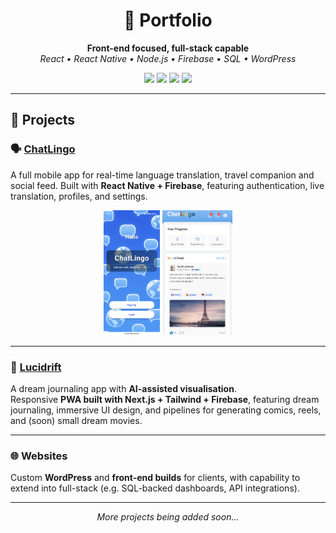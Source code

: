 <h1 align="center">💼 Portfolio</h1>
<p align="center">
  <b>Front-end focused, full-stack capable</b><br/>
  <i>React • React Native • Node.js • Firebase • SQL • WordPress</i>
</p>

<p align="center">
  <img src="https://img.shields.io/badge/Frontend-React%20%7C%20Tailwind-blue?style=for-the-badge"/>
  <img src="https://img.shields.io/badge/Mobile-React%20Native%20%7C%20Expo-green?style=for-the-badge"/>
  <img src="https://img.shields.io/badge/Backend-Node.js%20%7C%20Firebase-yellow?style=for-the-badge"/>
  <img src="https://img.shields.io/badge/CMS-WordPress%20%7C%20Custom%20Themes-lightgrey?style=for-the-badge"/>
</p>

---

## 📂 Projects

### 🗣️ [ChatLingo](./ChatLingo/README.md)
A full mobile app for real-time language translation, travel companion and social feed. 
Built with **React Native + Firebase**, featuring authentication, live translation, profiles, and settings.  
<p align="center">
  <img src="Chatlingo/screenshots/login.png" height="200"/>
  <img src="Chatlingo/screenshots/home.png" height="200"/>
</p>

---

### 🌌 [Lucidrift](./Lucidrift/README.md)  
A dream journaling app with **AI-assisted visualisation**.  
Responsive **PWA built with Next.js + Tailwind + Firebase**, featuring dream journaling, immersive UI design, and pipelines for generating comics, reels, and (soon) small dream movies.   

---

### 🌐 Websites  
Custom **WordPress** and **front-end builds** for clients, with capability to extend into full-stack (e.g. SQL-backed dashboards, API integrations).  

---

<p align="center"><i>More projects being added soon...</i></p>

